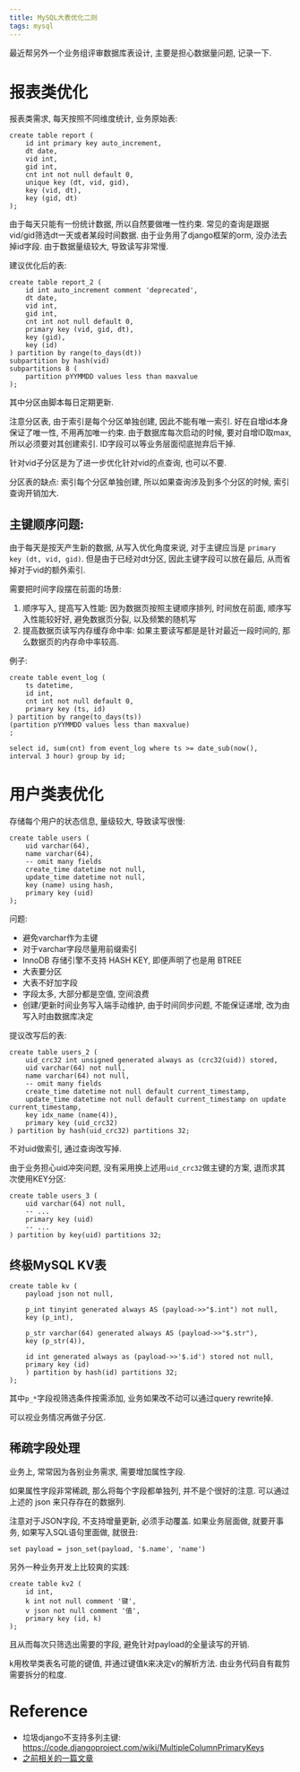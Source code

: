 ```yaml
---
title: MySQL大表优化二则
tags: mysql
---
```


最近帮另外一个业务组评审数据库表设计, 主要是担心数据量问题, 记录一下.

# 报表类优化

报表类需求, 每天按照不同维度统计, 业务原始表:

    create table report (
        id int primary key auto_increment,
        dt date,
        vid int,
        gid int,
        cnt int not null default 0,
        unique key (dt, vid, gid),
        key (vid, dt),
        key (gid, dt)
    );

由于每天只能有一份统计数据, 所以自然要做唯一性约束.
常见的查询是跟据vid/gid筛选dt一天或者某段时间数据.
由于业务用了django框架的orm, 没办法去掉id字段.
由于数据量级较大, 导致读写非常慢.

建议优化后的表:

    create table report_2 (
        id int auto_increment comment 'deprecated',
        dt date,
        vid int,
        gid int,
        cnt int not null default 0,
        primary key (vid, gid, dt),
        key (gid),
        key (id)
    ) partition by range(to_days(dt))
    subpartition by hash(vid)
    subpartitions 8 (
        partition pYYMMDD values less than maxvalue
    );
   
其中分区由脚本每日定期更新.

注意分区表, 由于索引是每个分区单独创建, 因此不能有唯一索引. 好在自增id本身保证了唯一性, 不用再加唯一约束.
由于数据库每次启动的时候, 要对自增ID取max, 所以必须要对其创建索引. ID字段可以等业务层面彻底抛弃后干掉.

针对vid子分区是为了进一步优化针对vid的点查询, 也可以不要.

分区表的缺点: 索引每个分区单独创建, 所以如果查询涉及到多个分区的时候, 索引查询开销加大.

## 主键顺序问题:

由于每天是按天产生新的数据, 从写入优化角度来说, 对于主键应当是 `primary key (dt, vid, gid)`.
但是由于已经对dt分区, 因此主键字段可以放在最后, 从而省掉对于vid的额外索引.
   
需要把时间字段摆在前面的场景:

1. 顺序写入, 提高写入性能: 因为数据页按照主键顺序排列, 时间放在前面, 顺序写入性能较好好, 避免数据页分裂, 以及频繁的随机写
2. 提高数据页读写内存缓存命中率: 如果主要读写都是是针对最近一段时间的, 那么数据页的内存命中率较高.

例子:

    create table event_log (
        ts datetime,
        id int,
        cnt int not null default 0,
        primary key (ts, id)
    ) partition by range(to_days(ts))
    (partition pYYMMDD values less than maxvalue)
    ;

    select id, sum(cnt) from event_log where ts >= date_sub(now(), interval 3 hour) group by id;

# 用户类表优化

存储每个用户的状态信息, 量级较大, 导致读写很慢:

    create table users (
        uid varchar(64),
        name varchar(64),
        -- omit many fields
        create_time datetime not null,
        update_time datetime not null,
        key (name) using hash,
        primary key (uid)
    );

问题:

- 避免varchar作为主键
- 对于varchar字段尽量用前缀索引
- InnoDB 存储引擎不支持 HASH KEY, 即便声明了也是用 BTREE
- 大表要分区
- 大表不好加字段
- 字段太多, 大部分都是空值, 空间浪费
- 创建/更新时间业务写入端手动维护, 由于时间同步问题, 不能保证递增, 改为由写入时由数据库决定


提议改写后的表:

    create table users_2 (
        uid_crc32 int unsigned generated always as (crc32(uid)) stored,
        uid varchar(64) not null,
        name varchar(64) not null,
        -- omit many fields
        create_time datetime not null default current_timestamp,
        update_time datetime not null default current_timestamp on update current_timestamp,
        key idx_name (name(4)),
        primary key (uid_crc32)
    ) partition by hash(uid_crc32) partitions 32;

不对uid做索引, 通过查询改写掉.

由于业务担心uid冲突问题, 没有采用换上述用`uid_crc32`做主键的方案, 退而求其次使用KEY分区:


    create table users_3 (
        uid varchar(64) not null,
        -- ...
        primary key (uid)
        -- ...
    ) partition by key(uid) partitions 32;
      

## 终极MySQL KV表

    create table kv (
        payload json not null,
   
        p_int tinyint generated always AS (payload->>"$.int") not null,
        key (p_int),
   
        p_str varchar(64) generated always AS (payload->>"$.str"),
        key (p_str(4)),
   
        id int generated always as (payload->>'$.id') stored not null,
        primary key (id)
        ) partition by hash(id) partitions 32;
    );

其中`p_*`字段视筛选条件按需添加, 业务如果改不动可以通过query rewrite掉.

可以视业务情况再做子分区.

## 稀疏字段处理

业务上, 常常因为各别业务需求, 需要增加属性字段.

如果属性字段非常稀疏, 那么将每个字段都单独列, 并不是个很好的注意. 可以通过上述的 json 来只存存在的数据列.

注意对于JSON字段, 不支持增量更新, 必须手动覆盖. 如果业务层面做, 就要开事务, 如果写入SQL语句里面做, 就很丑:

    set payload = json_set(payload, '$.name', 'name')

另外一种业务开发上比较爽的实践:

    create table kv2 (
        id int,
        k int not null comment '键',
        v json not null comment '值',
        primary key (id, k)
    );

且从而每次只筛选出需要的字段, 避免针对payload的全量读写的开销.

k用枚举类表名可能的键值, 并通过键值k来决定v的解析方法. 由业务代码自有裁剪需要拆分的粒度.


# Reference

- 垃圾django不支持多列主键: <https://code.djangoproject.com/wiki/MultipleColumnPrimaryKeys>
- [之前相关的一篇文章](http://www.csyangchen.com/mysql-57-json-virtual-column-index.html)

<!--- TODO relative link --->